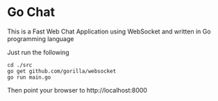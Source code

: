 # Go Chat

This is a Fast Web Chat Application using WebSocket and written in Go programming language

Just run the following

```
cd ./src
go get github.com/gorilla/websocket
go run main.go
```

Then point your browser to http://localhost:8000
